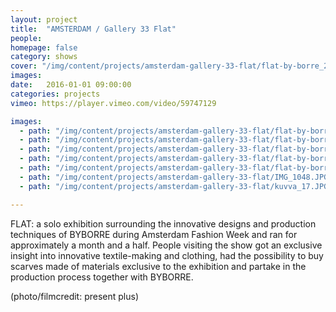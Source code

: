 ```yaml
---
layout: project
title:  "AMSTERDAM / Gallery 33 Flat"
people:
homepage: false
category: shows
cover: "/img/content/projects/amsterdam-gallery-33-flat/flat-by-borre_2.JPG"
images:
date:   2016-01-01 09:00:00
categories: projects
vimeo: https://player.vimeo.com/video/59747129

images:
  - path: "/img/content/projects/amsterdam-gallery-33-flat/flat-by-borre_2.JPG"
  - path: "/img/content/projects/amsterdam-gallery-33-flat/flat-by-borre_10.JPG"
  - path: "/img/content/projects/amsterdam-gallery-33-flat/flat-by-borre_27.JPG"
  - path: "/img/content/projects/amsterdam-gallery-33-flat/flat-by-borre-38.JPG"
  - path: "/img/content/projects/amsterdam-gallery-33-flat/flat-by-borre-92.JPG"
  - path: "/img/content/projects/amsterdam-gallery-33-flat/IMG_1048.JPG"
  - path: "/img/content/projects/amsterdam-gallery-33-flat/kuvva_17.JPG"

---
```


FLAT: a solo exhibition surrounding the innovative designs and production techniques of BYBORRE during Amsterdam Fashion Week and ran for approximately a month and a half. People visiting the show got an exclusive insight into innovative textile-making and clothing, had the possibility to buy scarves made of materials exclusive to the exhibition and partake in the production process together with BYBORRE.

(photo/filmcredit: present plus)
